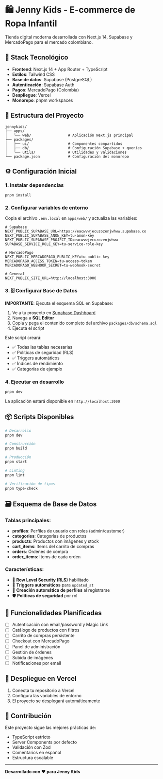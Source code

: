 # 🛍️ Jenny Kids - E-commerce de Ropa Infantil

Tienda digital moderna desarrollada con Next.js 14, Supabase y MercadoPago para el mercado colombiano.

## 🚀 Stack Tecnológico

- **Frontend**: Next.js 14 + App Router + TypeScript
- **Estilos**: Tailwind CSS
- **Base de datos**: Supabase (PostgreSQL)
- **Autenticación**: Supabase Auth
- **Pagos**: MercadoPago (Colombia)
- **Despliegue**: Vercel
- **Monorepo**: pnpm workspaces

## 📁 Estructura del Proyecto

```
jennykids/
├── apps/
│   └── web/                 # Aplicación Next.js principal
├── packages/
│   ├── ui/                  # Componentes compartidos
│   ├── db/                  # Configuración Supabase + queries
│   └── utils/               # Utilidades y validaciones
└── package.json             # Configuración del monorepo
```

## ⚙️ Configuración Inicial

### 1. Instalar dependencias

```bash
pnpm install
```

### 2. Configurar variables de entorno

Copia el archivo `.env.local` en `apps/web/` y actualiza las variables:

```env
# Supabase
NEXT_PUBLIC_SUPABASE_URL=https://eacwvwjecuzozenjwhww.supabase.co
NEXT_PUBLIC_SUPABASE_ANON_KEY=tu-anon-key
NEXT_PUBLIC_SUPABASE_PROJECT_ID=eacwvwjecuzozenjwhww
SUPABASE_SERVICE_ROLE_KEY=tu-service-role-key

# MercadoPago
NEXT_PUBLIC_MERCADOPAGO_PUBLIC_KEY=tu-public-key
MERCADOPAGO_ACCESS_TOKEN=tu-access-token
MERCADOPAGO_WEBHOOK_SECRET=tu-webhook-secret

# General
NEXT_PUBLIC_SITE_URL=http://localhost:3000
```

### 3. 🗄️ Configurar Base de Datos

**IMPORTANTE**: Ejecuta el esquema SQL en Supabase:

1. Ve a tu proyecto en [Supabase Dashboard](https://supabase.com/dashboard)
2. Navega a **SQL Editor**
3. Copia y pega el contenido completo del archivo `packages/db/schema.sql`
4. Ejecuta el script

Este script creará:
- ✅ Todas las tablas necesarias
- ✅ Políticas de seguridad (RLS)
- ✅ Triggers automáticos
- ✅ Índices de rendimiento
- ✅ Categorías de ejemplo

### 4. Ejecutar en desarrollo

```bash
pnpm dev
```

La aplicación estará disponible en `http://localhost:3000`

## 📦 Scripts Disponibles

```bash
# Desarrollo
pnpm dev

# Construcción
pnpm build

# Producción
pnpm start

# Linting
pnpm lint

# Verificación de tipos
pnpm type-check
```

## 🗃️ Esquema de Base de Datos

### Tablas principales:

- **profiles**: Perfiles de usuario con roles (admin/customer)
- **categories**: Categorías de productos
- **products**: Productos con imágenes y stock
- **cart_items**: Items del carrito de compras
- **orders**: Órdenes de compra
- **order_items**: Items de cada orden

### Características:

- 🔐 **Row Level Security (RLS)** habilitado
- 🔄 **Triggers automáticos** para `updated_at`
- 👤 **Creación automática de perfiles** al registrarse
- 🛡️ **Políticas de seguridad** por rol

## 🛒 Funcionalidades Planificadas

- [ ] Autenticación con email/password y Magic Link
- [ ] Catálogo de productos con filtros
- [ ] Carrito de compras persistente
- [ ] Checkout con MercadoPago
- [ ] Panel de administración
- [ ] Gestión de órdenes
- [ ] Subida de imágenes
- [ ] Notificaciones por email

## 🚀 Despliegue en Vercel

1. Conecta tu repositorio a Vercel
2. Configura las variables de entorno
3. El proyecto se desplegará automáticamente

## 🤝 Contribución

Este proyecto sigue las mejores prácticas de:
- TypeScript estricto
- Server Components por defecto
- Validación con Zod
- Comentarios en español
- Estructura escalable

---

**Desarrollado con ❤️ para Jenny Kids** 